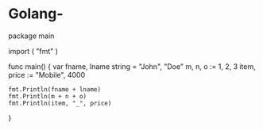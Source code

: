 # Golang-
package main

import (
	"fmt"
)

func main() {
	var fname, lname string = "John", "Doe"
	m, n, o := 1, 2, 3
	item, price := "Mobile", 4000

	fmt.Println(fname + lname)
	fmt.Println(m + n + o)
	fmt.Println(item, "_", price)
}
